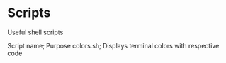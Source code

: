 # Scripts
Useful shell scripts 

Script name; Purpose
colors.sh; Displays terminal colors with respective code

